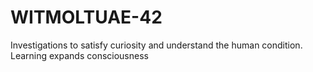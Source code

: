 # WITMOLTUAE-42
Investigations to satisfy curiosity and understand the human condition.
Learning expands consciousness
